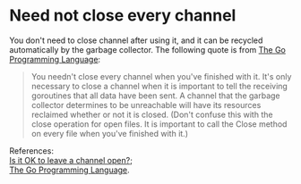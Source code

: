 # Need not close every channel

You don't need to close channel after using it, and it can be recycled automatically by the garbage collector. The following quote is from [The Go Programming Language](http://www.gopl.io/):

> You needn't close every channel when you've finished with it. It's only necessary to close a channel when it is important to tell the receiving goroutines that all data have been sent. A channel that the garbage collector determines to be unreachable will have its resources reclaimed whether or not it is closed. \(Don't confuse this with the close operation for open files. It is important to call the Close method on every file when you've finished with it.\)

References:  
[Is it OK to leave a channel open?](http://stackoverflow.com/questions/8593645/is-it-ok-to-leave-a-channel-open);  
[The Go Programming Language](http://www.gopl.io/).

